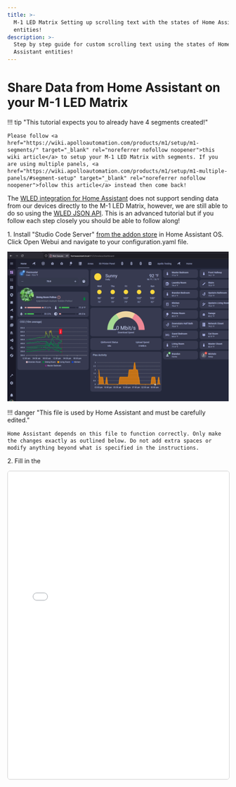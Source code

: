 ```yaml
---
title: >-
  M-1 LED Matrix Setting up scrolling text with the states of Home Assistant
  entities!
description: >-
  Step by step guide for custom scrolling text using the states of Home
  Assistant entities!
---
```

# Share Data from Home Assistant on your M-1 LED Matrix

!!! tip "This tutorial expects you to already have 4 segments created!"

    Please follow <a href="https://wiki.apolloautomation.com/products/m1/setup/m1-segments/" target="_blank" rel="noreferrer nofollow noopener">this wiki article</a> to setup your M-1 LED Matrix with segments. If you are using multiple panels, <a href="https://wiki.apolloautomation.com/products/m1/setup/m1-multiple-panels/#segment-setup" target="_blank" rel="noreferrer nofollow noopener">follow this article</a> instead then come back!

The <a href="https://www.home-assistant.io/integrations/wled/" target="_blank" rel="noreferrer nofollow noopener">WLED integration for Home Assistant</a> does not support sending data from our devices directly to the M-1 LED Matrix, however, we are still able to do so using the <a href="https://mm.kno.wled.ge/interfaces/json-api/" target="_blank" rel="noreferrer nofollow noopener">WLED JSON API</a>. This is an advanced tutorial but if you follow each step closely you should be able to follow along!

1\. Install "Studio Code Server" <a href="https://github.com/hassio-addons/addon-vscode" target="_blank" rel="noreferrer nofollow noopener">from the addon store</a> in Home Assistant OS. Click Open Webui and navigate to your configuration.yaml file.

![](../../../assets/m1-navigate-to-configuration-yaml.gif)

!!! danger "This file is used by Home Assistant and must be carefully edited."

    Home Assistant depends on this file to function correctly. Only make the changes exactly as outlined below. Do not add extra spaces or modify anything beyond what is specified in the instructions.

2\. Fill in the

<iframe src="/snippets/matrix-yaml-generator.htm" width="100%" height="700" style="border: 1px solid #ccc; border-radius: 6px;"></iframe>

&nbsp;

&nbsp;
